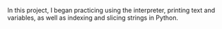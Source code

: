  In this project, I began practicing using the interpreter, printing text and variables, as well as indexing and slicing strings in Python.
